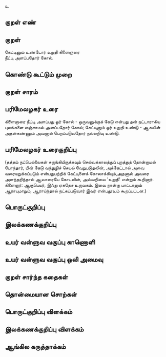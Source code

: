 உ

## குறள் எண் 


## குறள் 
கேட்டினும் உண்டோர் உறுதி கிளைஞரை  
நீட்டி அளப்பதோர் கோல்.

## கொண்டு கூட்டும் முறை


## குறள் சாரம் 


## பரிமேலழகர் உரை
கிளைஞரை நீட்டி அளப்பது ஓர் கோல் - ஒருவனுக்குக் கேடு என்பது தன் நட்டாராகிய புலங்களை எஞ்சாமல் அளப்பதோர் கோல்; கேட்டினும் ஓர் உறுதி உண்டு - ஆகலின் அதன்கண்ணும் அவனால் பெறப்படுவதோர் நல்லறிவு உண்டு. 

## பரிமேலழகர் உரைகுறிப்பு   
(தத்தம் நட்பெல்லைகள் சுருங்கியிருக்கவும் செல்வக்காலத்துப் புறத்துத் தோன்றாமல் போந்தார், பின் கேடு வந்துழிச் செயல் வேறுபடுதலின், அக்கேட்டால் அவை வரையறுக்கப்படும் என்பதுபற்றிக் கேட்டினைக் கோலாக்கியும்,அதனால் அவரை அளந்தறிந்தால் ஆவாரையே கோடலின், அவ்வறிவை 'உறுதி' என்றும் கூறினார். கிளைஞர்: ஆகுபெயர், இஃது ஏகதேச உருவகம். இவை நான்கு பாட்டானும் ஆராயுமாறும், ஆராய்ந்தால் நட்கப்படுவார் இவர் என்பதூஉம் கூறப்பட்டன.)

## பொருட்குறிப்பு 


## இலக்கணக்குறிப்பு  


## உயர் வள்ளுவ வகுப்பு காணொளி


## உயர் வள்ளுவ வகுப்பு ஒலி அமைவு 

 
## குறள் சார்ந்த கதைகள் 


## தொன்மையான சொற்கள்


## பொருட்குறிப்பு விளக்கம்


## இலக்கணக்குறிப்பு விளக்கம்


## ஆங்கில கருத்தாக்கம் 


